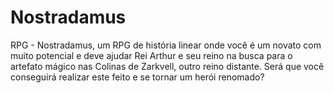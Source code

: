 # Nostradamus
RPG - Nostradamus, um RPG de história linear onde você é um novato com muito potencial e deve ajudar Rei Arthur e seu reino na busca para o artefato mágico nas Colinas de Zarkvell, outro reino distante. Será que você conseguirá realizar este feito e se tornar um herói renomado?
